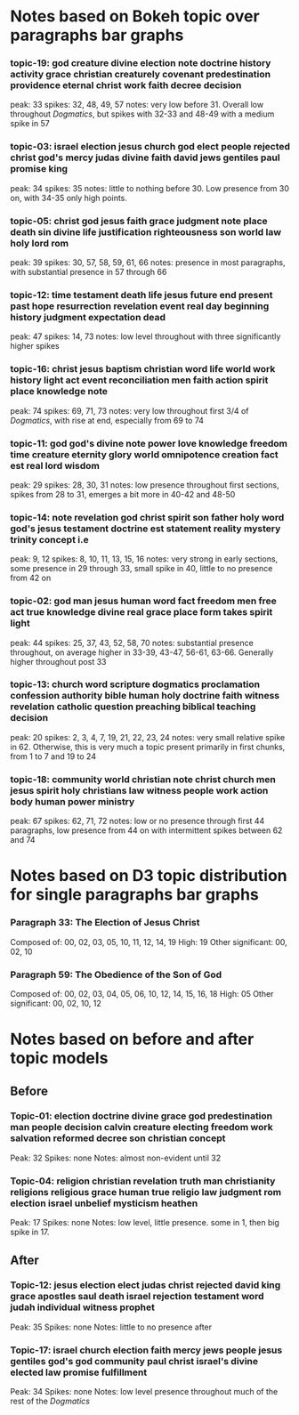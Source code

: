 # Notes based on Bokeh topic over paragraphs bar graphs

### topic-19: god creature divine election note doctrine history activity grace christian creaturely covenant predestination providence eternal christ work faith decree decision

peak: 33
spikes: 32, 48, 49, 57
notes: very low before 31. Overall low throughout *Dogmatics*, but spikes with 32-33 and 48-49 with a medium spike in 57

### topic-03: israel election jesus church god elect people rejected christ god's mercy judas divine faith david jews gentiles paul promise king

peak: 34
spikes: 35
notes: little to nothing before 30. Low presence from 30 on, with 34-35 only high points.

### topic-05: christ god jesus faith grace judgment note place death sin divine life justification righteousness son world law holy lord rom

peak: 39
spikes: 30, 57, 58, 59, 61, 66
notes: presence in most paragraphs, with substantial presence in 57 through 66

### topic-12: time testament death life jesus future end present past hope resurrection revelation event real day beginning history judgment expectation dead

peak: 47
spikes: 14, 73
notes: low level throughout with three significantly higher spikes

### topic-16: christ jesus baptism christian word life world work history light act event reconciliation men faith action spirit place knowledge note

peak: 74
spikes: 69, 71, 73
notes: very low throughout first 3/4 of *Dogmatics*, with rise at end, especially from 69 to 74

### topic-11: god god's divine note power love knowledge freedom time creature eternity glory world omnipotence creation fact est real lord wisdom

peak: 29
spikes: 28, 30, 31
notes: low presence throughout first sections, spikes from 28 to 31, emerges a bit more in 40-42 and 48-50

### topic-14: note revelation god christ spirit son father holy word god's jesus testament doctrine est statement reality mystery trinity concept i.e

peak: 9, 12
spikes: 8, 10, 11, 13, 15, 16
notes: very strong in early sections, some presence in 29 through 33, small spike in 40, little to no presence from 42 on

### topic-02: god man jesus human word fact freedom men free act true knowledge divine real grace place form takes spirit light

peak: 44
spikes: 25, 37, 43, 52, 58, 70
notes: substantial presence throughout, on average higher in 33-39, 43-47, 56-61, 63-66. Generally higher throughout post 33

### topic-13: church word scripture dogmatics proclamation confession authority bible human holy doctrine faith witness revelation catholic question preaching biblical teaching decision

peak: 20
spikes: 2, 3, 4, 7, 19, 21, 22, 23, 24
notes: very small relative spike in 62. Otherwise, this is very much a topic present primarily in first chunks, from 1 to 7 and 19 to 24

### topic-18: community world christian note christ church men jesus spirit holy christians law witness people work action body human power ministry

peak: 67
spikes: 62, 71, 72
notes: low or no presence through first 44 paragraphs, low presence from 44 on with intermittent spikes between 62 and 74

# Notes based on D3 topic distribution for single paragraphs bar graphs

### Paragraph 33: The Election of Jesus Christ

Composed of: 00, 02, 03, 05, 10, 11, 12, 14, 19
High: 19
Other significant: 00, 02, 10

### Paragraph 59: The Obedience of the Son of God

Composed of: 00, 02, 03, 04, 05, 06, 10, 12, 14, 15, 16, 18
High: 05
Other significant: 00, 02, 10, 12

# Notes based on before and after topic models

## Before

### Topic-01: election doctrine divine grace god predestination man people decision calvin creature electing freedom work salvation reformed decree son christian concept

Peak: 32
Spikes: none
Notes: almost non-evident until 32

### Topic-04: religion christian revelation truth man christianity religions religious grace human true religio law judgment rom election israel unbelief mysticism heathen

Peak: 17
Spikes: none
Notes: low level, little presence. some in 1, then big spike in 17.

## After

### Topic-12: jesus election elect judas christ rejected david king grace apostles saul death israel rejection testament word judah individual witness prophet

Peak: 35
Spikes: none
Notes: little to no presence after

### Topic-17: israel church election faith mercy jews people jesus gentiles god's god community paul christ israel's divine elected law promise fulfillment

Peak: 34
Spikes: none
Notes: low level presence throughout much of the rest of the *Dogmatics*
